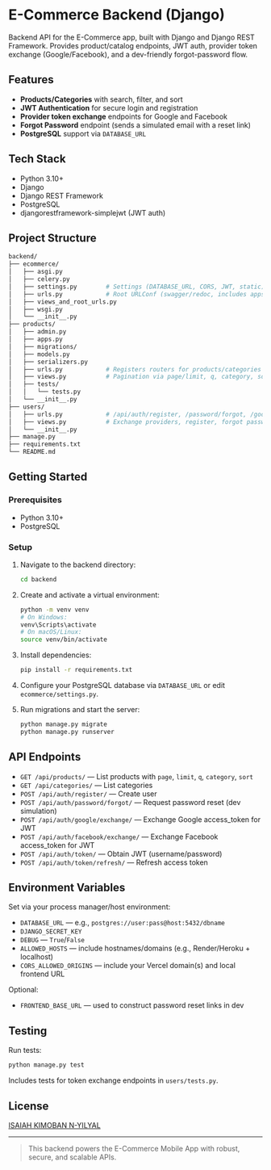 # E-Commerce Backend (Django)

Backend API for the E-Commerce app, built with Django and Django REST Framework. Provides product/catalog endpoints, JWT auth, provider token exchange (Google/Facebook), and a dev-friendly forgot-password flow.

## Features

- **Products/Categories** with search, filter, and sort
- **JWT Authentication** for secure login and registration
- **Provider token exchange** endpoints for Google and Facebook
- **Forgot Password** endpoint (sends a simulated email with a reset link)
- **PostgreSQL** support via `DATABASE_URL`

## Tech Stack

- Python 3.10+
- Django
- Django REST Framework
- PostgreSQL
- djangorestframework-simplejwt (JWT auth)

## Project Structure

```bash
backend/
├── ecommerce/
│   ├── asgi.py
│   ├── celery.py
│   ├── settings.py        # Settings (DATABASE_URL, CORS, JWT, static)
│   ├── urls.py            # Root URLConf (swagger/redoc, includes apps)
│   ├── views_and_root_urls.py
│   ├── wsgi.py
│   └── __init__.py
├── products/
│   ├── admin.py
│   ├── apps.py
│   ├── migrations/
│   ├── models.py
│   ├── serializers.py
│   ├── urls.py            # Registers routers for products/categories
│   ├── views.py           # Pagination via page/limit, q, category, sort
│   ├── tests/
│   │   └── tests.py
│   └── __init__.py
├── users/
│   ├── urls.py            # /api/auth/register, /password/forgot, /google/exchange, /facebook/exchange
│   ├── views.py           # Exchange providers, register, forgot password
│   └── __init__.py
├── manage.py
├── requirements.txt
└── README.md
```

## Getting Started

### Prerequisites

- Python 3.10+
- PostgreSQL

### Setup

1. Navigate to the backend directory:

   ```sh
   cd backend
   ```

2. Create and activate a virtual environment:

   ```sh
   python -m venv venv
   # On Windows:
   venv\Scripts\activate
   # On macOS/Linux:
   source venv/bin/activate
   ```

3. Install dependencies:

   ```sh
   pip install -r requirements.txt
   ```

4. Configure your PostgreSQL database via `DATABASE_URL` or edit `ecommerce/settings.py`.
5. Run migrations and start the server:

   ```sh
   python manage.py migrate
   python manage.py runserver
   ```

## API Endpoints

- `GET /api/products/` — List products with `page`, `limit`, `q`, `category`, `sort`
- `GET /api/categories/` — List categories
- `POST /api/auth/register/` — Create user
- `POST /api/auth/password/forgot/` — Request password reset (dev simulation)
- `POST /api/auth/google/exchange/` — Exchange Google access_token for JWT
- `POST /api/auth/facebook/exchange/` — Exchange Facebook access_token for JWT
- `POST /api/auth/token/` — Obtain JWT (username/password)
- `POST /api/auth/token/refresh/` — Refresh access token

## Environment Variables

Set via your process manager/host environment:

- `DATABASE_URL` — e.g., `postgres://user:pass@host:5432/dbname`
- `DJANGO_SECRET_KEY`
- `DEBUG` — `True`/`False`
- `ALLOWED_HOSTS` — include hostnames/domains (e.g., Render/Heroku + localhost)
- `CORS_ALLOWED_ORIGINS` — include your Vercel domain(s) and local frontend URL

Optional:

- `FRONTEND_BASE_URL` — used to construct password reset links in dev

## Testing

Run tests:

```sh
python manage.py test
```

Includes tests for token exchange endpoints in `users/tests.py`.

## License

[ISAIAH KIMOBAN N-YILYAL](../LICENSE)

---
> This backend powers the E-Commerce Mobile App with robust, secure, and scalable APIs.
